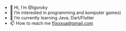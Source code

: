 - 👋 Hi, I’m @Igoroky
- 👀 I’m interested in programming and komputer games) 
- 🌱 I’m currently learning Java, Dart/Flutter 
- 📫 How to reach me flixxxua@gmail.com



<!---
Igoroky/Igoroky is a ✨ special ✨ repository because its `README.md` (this file) appears on your GitHub profile.
You can click the Preview link to take a look at your changes.
--->
